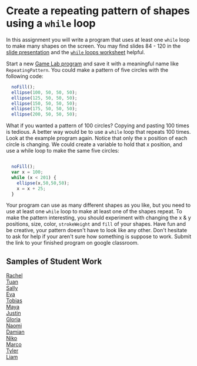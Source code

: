 Create a repeating pattern of shapes using a `while` loop
=============================================
In this assignment you will write a program that uses at least one `while` loop to make many shapes on the screen. You may find slides 84 - 120 in the [slide presentation](https://docs.google.com/presentation/d/1fm_Di0qR4HpRWTf8tJtcW3u5by3OrilfXIPZ517K1js/edit?usp=sharing) and the [`while` loops worksheet](https://github.com/Computer-Programming-A/LoopsWorksheet#while-loops-worksheet) helpful.   

Start a new [Game Lab program](https://code.org/educate/gamelab) and save it with a meaningful name like `RepeatingPattern`. You could make a pattern of five circles with the following code:
```javascript
  noFill();
  ellipse(100, 50, 50, 50);
  ellipse(125, 50, 50, 50);
  ellipse(150, 50, 50, 50);
  ellipse(175, 50, 50, 50);
  ellipse(200, 50, 50, 50);
```
 
What if you wanted a pattern of 100 circles? Copying and pasting 100 times is tedious. A better way would be to use a `while` loop that repeats 100 times. Look at the example program again. Notice that only the x position of each circle is changing. We could create a variable to hold that x position, and use a while loop to make the same five circles:
```javascript

  noFill();
  var x = 100;
  while (x < 201) {
    ellipse(x,50,50,50);
    x = x + 25;
  }

```
Your program can use as many different shapes as you like, but you need to use at least one `while` loop to make at least one of the shapes repeat. To make the pattern interesting, you should experiment with changing the x & y positions, size, color, `strokeWeight` and `fill` of your shapes. Have fun and be creative, your pattern doesn't have to look like any other. Don't hesitate to ask for help if your aren't sure how something is suppose to work. Submit the link to your finished program on google classroom.   

Samples of Student Work
-----------------------
[Rachel](https://studio.code.org/projects/gamelab/v_DthAkm__veoEY_aB0rWL1Hh10KfaIkQ5CQKiuM0oQ)   
[Tuan](https://studio.code.org/projects/gamelab/znaffrSBs9yR43o1KeaTSEa6KIjMRc3CLNwDaOKxJg8)   
[Sally](https://studio.code.org/projects/gamelab/Lpd1x7fjTpLfvZ0thtbiNewiws8Xys6CUKrM1aFUSZ8)   
[Eva](https://studio.code.org/projects/gamelab/WlNR8khgfFm7qdPOC1IA-ujeHZdAuiRrP6STJau_h3s)   
[Tobias](https://studio.code.org/projects/gamelab/UJX8xrJ8MbSK8XRGhtkUtdVnh4939VErQfcw4E6gMek)   
[Maya](https://studio.code.org/projects/gamelab/yBEnfh05m3S79yqdtQ_rBOEO3qUft-_q89ncRNC0qxU)   
[Justin](https://studio.code.org/projects/gamelab/JbCJU54byiDHPCXycH-XqRLfXtYZMWpMU8CDdWhJyAw)   
[Gloria](https://studio.code.org/projects/gamelab/azRw8lCJcLNWA1QtDNSGvZ4fwFqRM6qtk6hGxqRnazs)   
[Naomi](https://studio.code.org/projects/gamelab/jAISSaxZHRc1Xnz4qkpFdgHlEMWg5mN_SuaaazjzXX8)   
[Damian](https://studio.code.org/projects/gamelab/8Uk5a36WRv_j_0IF81aRkA8VZvHenGmZ-VANxCuri2Y)   
[Niko](https://studio.code.org/projects/gamelab/VUMYK3uIv98Y2Wr2rEfbJQxPrbzsXaxnWWACCgB4u6U)   
[Marco](https://studio.code.org/projects/gamelab/KF1eD8X0XQAPN7dSe58o61e9Mj9VuSje0_7ZcyYJrAM)   
[Tyler](https://studio.code.org/projects/gamelab/m0M6qquNvROhD-e_odXbPvQaAOPsIZIZelgZXSB4xSs)   
[Liam](https://studio.code.org/projects/gamelab/yW_IsC4wCYc3QR6aYfBoxlVMFtU7Hx8qAUFyQGBITko)   
  

